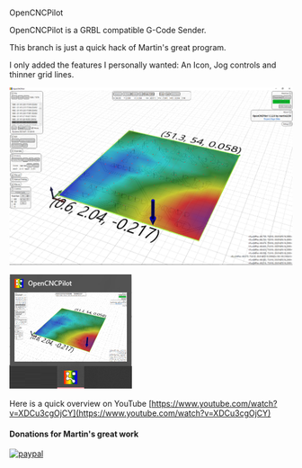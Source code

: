 #
OpenCNCPilot

OpenCNCPilot is a GRBL compatible G-Code Sender.

This branch is just a quick hack of Martin's great program.

I only added the features I personally wanted: An Icon, Jog controls and thinner grid lines.

![Screenshot](https://raw.githubusercontent.com/A-J-Bauer/OpenCNCPilot/master/img/Screenshot2.png)

![Screenshot](https://raw.githubusercontent.com/A-J-Bauer/OpenCNCPilot/master/img/ApplicationIconSuggestion.png)

Here is a quick overview on YouTube [https://www.youtube.com/watch?v=XDCu3cgOjCY](https://www.youtube.com/watch?v=XDCu3cgOjCY)  

#### Donations for Martin's great work

[![paypal](https://www.paypalobjects.com/en_US/i/btn/btn_donateCC_LG.gif)](https://www.paypal.com/cgi-bin/webscr?cmd=_s-xclick&hosted_button_id=7F783UGMYHRWN)
